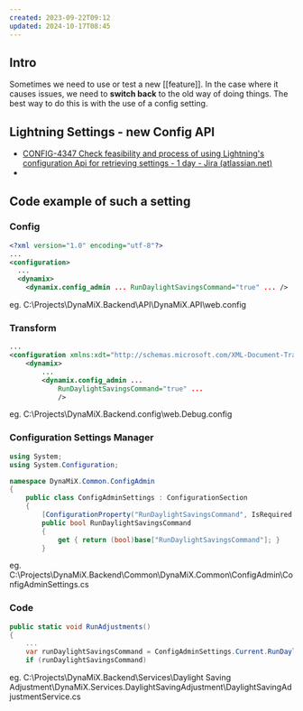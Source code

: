 ```yaml
---
created: 2023-09-22T09:12
updated: 2024-10-17T08:45
---
```


## Intro

Sometimes we need to use or test a new [[feature]].
In the case where it causes issues, we need to **switch back** to the old way of doing things.
The best way to do this is with the use of a config setting.

## Lightning Settings - new Config API

- [CONFIG-4347 Check feasibility and process of using Lightning's configuration Api for retrieving settings - 1 day - Jira (atlassian.net)](https://csojiramixtelematics.atlassian.net/browse/CONFIG-4347?focusedCommentId=49292)
- 

## Code example of such a setting

### Config

```xml
<?xml version="1.0" encoding="utf-8"?>
...
<configuration>
  ...
  <dynamix>
    <dynamix.config_admin ... RunDaylightSavingsCommand="true" ... />
```
eg. C:\Projects\DynaMiX.Backend\API\DynaMiX.API\web.config

### Transform

```xml
...
<configuration xmlns:xdt="http://schemas.microsoft.com/XML-Document-Transform">
	<dynamix>
		...
		<dynamix.config_admin ...
			RunDaylightSavingsCommand="true" ...
			/>
```
eg. C:\Projects\DynaMiX.Backend\.config\web.Debug.config

### Configuration Settings Manager

```c#
using System;
using System.Configuration;

namespace DynaMiX.Common.ConfigAdmin
{
	public class ConfigAdminSettings : ConfigurationSection
	{
		[ConfigurationProperty("RunDaylightSavingsCommand", IsRequired = false, DefaultValue = true)]
		public bool RunDaylightSavingsCommand
		{
			get { return (bool)base["RunDaylightSavingsCommand"]; }
		}
```
eg. C:\Projects\DynaMiX.Backend\Common\DynaMiX.Common\ConfigAdmin\ConfigAdminSettings.cs
### Code

```c#
public static void RunAdjustments()
{
	...
	var runDaylightSavingsCommand = ConfigAdminSettings.Current.RunDaylightSavingsCommand;
	if (runDaylightSavingsCommand)
```
eg. C:\Projects\DynaMiX.Backend\Services\Daylight Saving Adjustment\DynaMiX.Services.DaylightSavingAdjustment\DaylightSavingAdjustmentService.cs


